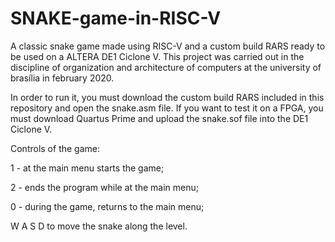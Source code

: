 # SNAKE-game-in-RISC-V
A classic snake game made using RISC-V and a custom build RARS ready to be used on a ALTERA DE1 Ciclone V. This project was carried out in the discipline of organization and architecture of computers at the university of brasília in february 2020.

In order to run it, you must download the custom build RARS included in this repository and open the snake.asm file.
If you want to test it on a FPGA, you must download Quartus Prime and upload the snake.sof file into the DE1 Ciclone V.

Controls of the game:

1 - at the main menu starts the game;

2 - ends the program while at the main menu;

0 - during the game, returns to the main menu;

W A S D to move the snake along the level.
